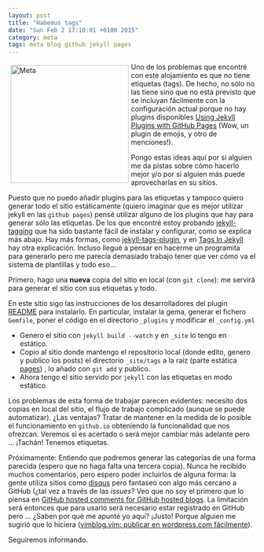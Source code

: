 ```yaml
---
layout: post
title: "Habemus tags"
date: "Sun Feb 2 17:10:01 +0100 2015"
category: meta
tags: meta blog github jekyll pages
---
```




<a href="https://500px.com/photo/66381679/giteando-by-fernando-trica://500px.com/photo/97643829/etiquetas-en-fernand0-github-io-by-fernando-tricas" title="Etiquetas"><img src="https://ppcdn.500px.org/97643829/4f7cc1049c0c4d5036da1cffb2af9321b1fdfcfb/3.jpg" width="240"  alt="Meta" style="float:left; margin:5px"></a>


Uno de los problemas que encontré con este alojamiento es que no tiene etiquetas (tags). De hecho, no sólo no las tiene sino que no está previsto que se incluyan fácilmente con la configuración actual porque no hay  plugins disponibles [Using Jekyll Plugins with GitHub Pages](https://help.github.com/articles/using-jekyll-plugins-with-github-pages/) (Wow, un plugin de emojis, y otro de menciones!).

Pongo estas ideas aquí por si alguien me da pistas sobre cómo hacerlo mejor y/o por si alguien más puede aprovecharlas en su sitios.

Puesto que no puedo añadir plugins para las etiquetas y tampoco quiero generar todo el sitio estáticamente (quiero imaginar que es mejor utilizar jekyll en las `github pages`) pensé utilizar alguno de los plugins que hay para generar sólo las etiquetas. De los que encontré estoy probando [jekyll-tagging](https://github.com/pattex/jekyll-tagging) que ha sido bastante fácil de instalar y configurar, como se explica más abajo.
Hay más formas, como [jekyll-tags-plugin](https://github.com/polymetis/jekyll-tags-plugin/blob/master/_layouts/tag_index.html), y en [Tags In Jekyll](http://charliepark.org/tags-in-jekyll/) hay otra explicación.
Incluso llegué a pensar en hacerme un programita para generarlo pero me parecía demasiado trabajo tener que ver cómo va el sistema de plantillas y todo eso...  

Primero, hago una **nueva** copia del sitio en local (con `git clone`): me servirá para generar el sitio con sus etiquetas y todo.

En este sitio sigo las instrucciones de los desarrolladores del plugin [README](https://github.com/pattex/jekyll-tagging/blob/master/README.rdoc) para instalarlo. En particular, instalar la gema, generar el fichero `Gemfile`, poner el código en el directorio `_plugins` y modificar el `_config.yml`

* Genero el sitio con `jekyll build --watch` y en `_site` lo tengo en estático.
* Copio al sitio donde mantengo el repositorio local (donde edito, genero y publico los posts) el directorio `_site/tags` a la raíz (parte estática [pages](http://jekyllrb.com/docs/pages/)) , lo añado con `git add` y publico. 
* Ahora tengo el sitio servido por `jekyll` con las etiquetas en modo estático. 

Los problemas de esta forma de trabajar parecen evidentes: necesito dos copias en local del sitio, el flujo de trabajo complicado (aunque se puede automatizar).
¿Las ventajas? Tratar de mantener en la medida de lo posible el funcionamiento en `github.io` obteniendo la funcionalidad que nos ofrezcan.
Veremos si es acertado o será mejor cambiar más adelante pero ... 
¡Tachán! 
Tenemos etiquetas.

Próximamente: 
Entiendo que podremos generar las categorías de una forma parecida (espero que no haga falta una tercera copia). 
Nunca he recibido muchos comentarios, pero espero poder incluirlos de alguna forma: la gente utiliza sitios como [disqus](https://disqus.com/) pero fantaseo con algo más cercano a GitHub (¿tal vez a través de las *issues*? Veo que no soy el
primero que lo piensa en [GitHub hosted comments for GitHub hosted blogs](http://ivanzuzak.info/2011/02/18/github-hosted-comments-for-github-hosted-blogs.html).
La limitación será entonces que para usarlo será necesario estar registrado en GitHub pero ... ¿Saben por qué me apunté yo aquí? ¡Justo! Porque alguien me sugirió que lo hiciera ([vimblog.vim: publicar en wordpress.com fácilmente](https://mbpfernand0.wordpress.com/2009/02/13/vimblogvim-publicar-en-wordpresscom-facilmente/)).  

Seguiremos informando.
